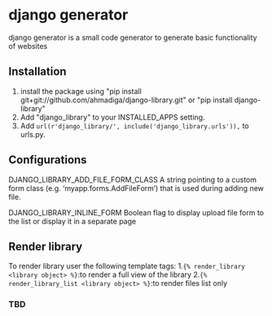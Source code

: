 # django generator

django generator is a small code generator to generate basic functionality of websites


## Installation
1. install the package using "pip install git+git://github.com/ahmadiga/django-library.git" or "pip install django-library"
2. Add "django_library" to your INSTALLED_APPS setting.
3. Add ``` url(r'django_library/', include('django_library.urls')), ``` to urls.py.

## Configurations
DJANGO_LIBRARY_ADD_FILE_FORM_CLASS
A string pointing to a custom form class (e.g. ‘myapp.forms.AddFileForm’) that is used during adding new file.

DJANGO_LIBRARY_INLINE_FORM Boolean flag to display upload file form to the list or display it in a separate page

## Render library
To render library user the following template tags:
1.```{% render_library <library object> %}```:to render a full view of the library
2.```{% render_library_list <library object> %}```:to render files list only

### TBD